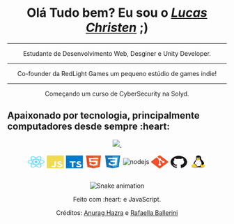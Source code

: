 <div>
  <h1 align="center">Olá Tudo bem? Eu sou o <a href="https://www.linkedin.com/in/lucasschristen/"><i>Lucas Christen</i></a> ;) </h1>
 <hr>
  <p align="center">Estudante de Desenvolvimento Web, Desginer e Unity Developer. 
   <hr>
  <p align="center">Co-founder da RedLight Games um pequeno estúdio de games indie!
     <hr>
 <p align="center"> Começando um curso de CyberSecurity na Solyd.
</div>

<h2> Apaixonado por tecnologia, principalmente computadores desde sempre :heart: </h2>


<div align="center">
  <a href="https://github.com/LcsChriss">
    <img height="150em" src="https://github-readme-stats.vercel.app/api?username=LcsChriss&count_private=true&include_all_commits=true&show_icons=true&theme=dracula&hide_border=false&show_owner=true"/>
    <img height="150em" src=""/>
  </a>
</div>

<div align="center" valign="top"><br>
  <img align="center" alt="React" height="30" width="40" src="https://raw.githubusercontent.com/devicons/devicon/master/icons/react/react-original.svg">
  <img align="center" alt="Js" height="30" width="40" src="https://raw.githubusercontent.com/devicons/devicon/master/icons/javascript/javascript-plain.svg">
  <img align="center" alt="Js" height="30" width="40" src="https://raw.githubusercontent.com/devicons/devicon/master/icons/typescript/typescript-plain.svg">
  <img align="center" alt="HTML" height="30" width="40" src="https://raw.githubusercontent.com/devicons/devicon/master/icons/html5/html5-original.svg">
  <img align="center" alt="CSS" height="30" width="40" src="https://raw.githubusercontent.com/devicons/devicon/master/icons/css3/css3-original.svg">
  <img align="center" alt="nodejs" height="30" width="40" src="https://cdn.worldvectorlogo.com/logos/nodejs-icon.svg">
  <img align="center" alt="git" height="30" width="40" src="https://raw.githubusercontent.com/devicons/devicon/master/icons/git/git-original.svg">
 <img align="center" alt="github" height="30" width="40" src="https://raw.githubusercontent.com/devicons/devicon/master/icons/github/github-original.svg"> 
  <img align="center" alt="linux" height="30" width="40" src="https://raw.githubusercontent.com/devicons/devicon/master/icons/linux/linux-original.svg">
</div><br>


<div align="center">
  
  ![Snake animation](https://github.com/danielbped/danielbped/blob/output/github-contribution-grid-snake.svg)
  
</div>

<div align="center">
  <p>Feito com :heart: e JavaScript.</p>
  <p>Créditos: <a href="https://github.com/anuraghazra/github-readme-stats">Anurag Hazra</a> e <a href="https://github.com/rafaballerini">Rafaella Ballerini</a></p>
</div>
